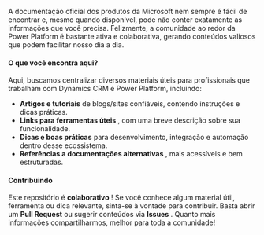 A documentação oficial dos produtos da Microsoft nem sempre é fácil de encontrar e, mesmo quando disponível, pode não conter exatamente as informações que você precisa. Felizmente, a comunidade ao redor da Power Platform é bastante ativa e colaborativa, gerando conteúdos valiosos que podem facilitar nosso dia a dia.

#### O que você encontra aqui?

Aqui, buscamos centralizar diversos materiais úteis para profissionais que trabalham com Dynamics CRM e Power Platform, incluindo:

* **Artigos e tutoriais** de blogs/sites confiáveis, contendo instruções e dicas práticas.
* **Links para ferramentas úteis** , com uma breve descrição sobre sua funcionalidade.
* **Dicas e boas práticas** para desenvolvimento, integração e automação dentro desse ecossistema.
* **Referências a documentações alternativas** , mais acessíveis e bem estruturadas.

#### Contribuindo

Este repositório é **colaborativo** ! Se você conhece algum material útil, ferramenta ou dica relevante, sinta-se à vontade para contribuir. Basta abrir um **Pull Request** ou sugerir conteúdos via **Issues** . Quanto mais informações compartilharmos, melhor para toda a comunidade!
